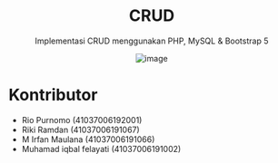 <div align=center>

# CRUD

Implementasi CRUD menggunakan PHP, MySQL &amp; Bootstrap 5

![image](https://user-images.githubusercontent.com/1304703/132048675-4ff80ee6-54ee-41ad-850b-0fdf2a6a1adf.jpeg)
</div>

# Kontributor

- Rio Purnomo (41037006192001)
- Riki Ramdan (41037006191067)
- M Irfan Maulana (41037006191066)
- Muhamad iqbal felayati (41037006191002)
